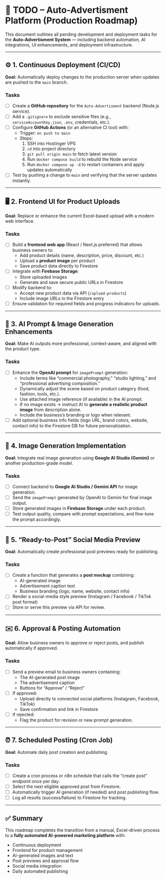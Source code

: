 # 🧩 TODO – Auto-Advertisment Platform (Production Roadmap)

This document outlines all pending development and deployment tasks for the **Auto-Advertisment System** — including backend automation, AI integrations, UI enhancements, and deployment infrastructure.

---

## ⚙️ 1. Continuous Deployment (CI/CD)

**Goal:** Automatically deploy changes to the production server when updates are pushed to the `main` branch.

### Tasks
- [ ] Create a **GitHub repository** for the `Auto-Advertisment` backend (Node.js service).  
- [ ] Add a `.gitignore` to exclude sensitive files (e.g., `serviceAccountKey.json`, `.env`, credentials, etc.).
- [ ] Configure **GitHub Actions** (or an alternative CI tool) with:
  - Trigger: `on push to main`
  - Steps:
    1. SSH into Hostinger VPS  
    2. `cd` into project directory  
    3. `git pull origin main` to fetch latest version  
    4. Run `docker compose build` to rebuild the Node service  
    5. Run `docker compose up -d` to restart containers and apply updates automatically
- [ ] Test by pushing a change to `main` and verifying that the server updates instantly.

---

## 🖥️ 2. Frontend UI for Product Uploads

**Goal:** Replace or enhance the current Excel-based upload with a modern web interface.

### Tasks
- [ ] Build a **frontend web app** (React / Next.js preferred) that allows business owners to:
  - Add product details (name, description, price, discount, etc.)
  - Upload a **product image** per product
  - Save product data directly to Firestore
- [ ] Integrate with **Firebase Storage**:
  - Store uploaded images  
  - Generate and save secure public URLs in Firestore
- [ ] Modify backend to:
  - Accept new product data via API (`/upload-products`)
  - Include image URLs in the Firestore entry
- [ ] Ensure validation for required fields and progress indicators for uploads.

---

## 🧠 3. AI Prompt & Image Generation Enhancements

**Goal:** Make AI outputs more professional, context-aware, and aligned with the product type.

### Tasks
- [ ] Enhance the **OpenAI prompt** for `imagePrompt` generation:
  - Include terms like “commercial photography,” “studio lighting,” and “professional advertising composition.”
  - Dynamically adjust the scene based on product category (food, fashion, tools, etc.).
  - Use attached image reference (if available) in the AI prompt.
  - If no image exists → instruct AI to **generate a realistic product image** from description alone.
  - Include the business’s branding or logo when relevant.
- [ ] Add optional business info fields (logo URL, brand colors, website, contact info) to the Firestore DB for future personalization.

---

## 🎨 4. Image Generation Implementation

**Goal:** Integrate real image generation using **Google AI Studio (Gemini)** or another production-grade model.

### Tasks
- [ ] Connect backend to **Google AI Studio / Gemini API** for image generation.
- [ ] Send the `imagePrompt` generated by OpenAI to Gemini for final image output.
- [ ] Store generated images in **Firebase Storage** under each product.
- [ ] Test output quality, compare with prompt expectations, and fine-tune the prompt accordingly.

---

## 📱 5. “Ready-to-Post” Social Media Preview

**Goal:** Automatically create professional post previews ready for publishing.

### Tasks
- [ ] Create a function that generates a **post mockup** combining:
  - AI-generated image  
  - Advertisement caption text  
  - Business branding (logo, name, website, contact info)
- [ ] Render a social-media style preview (Instagram / Facebook / TikTok post format)
- [ ] Store or serve this preview via API for review.

---

## ✉️ 6. Approval & Posting Automation

**Goal:** Allow business owners to approve or reject posts, and publish automatically if approved.

### Tasks
- [ ] Send a preview email to business owners containing:
  - The AI-generated post image
  - The advertisement caption
  - Buttons for “Approve” / “Reject”
- [ ] If approved:
  - Upload directly to connected social platforms (Instagram, Facebook, TikTok)
  - Save confirmation and link in Firestore
- [ ] If rejected:
  - Flag the product for revision or new prompt generation.

---

## ⏰ 7. Scheduled Posting (Cron Job)

**Goal:** Automate daily post creation and publishing.

### Tasks
- [ ] Create a cron process or n8n schedule that calls the “create post” endpoint once per day.
- [ ] Select the next eligible approved post from Firestore.
- [ ] Automatically trigger AI generation (if needed) and post publishing flow.
- [ ] Log all results (success/failure) to Firestore for tracking.

---

## ✅ Summary

This roadmap completes the transition from a manual, Excel-driven process to a **fully automated AI-powered marketing platform** with:
- Continuous deployment  
- Frontend for product management  
- AI-generated images and text  
- Post previews and approval flow  
- Social media integration  
- Daily automated publishing  
